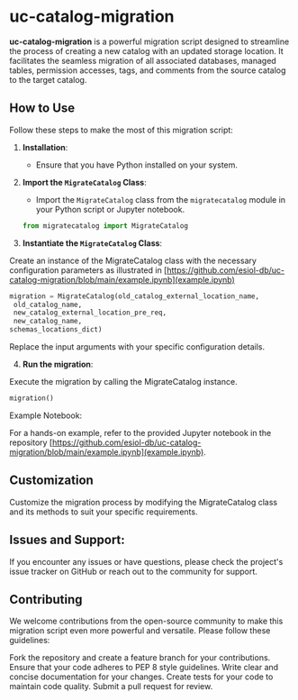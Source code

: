# uc-catalog-migration

**uc-catalog-migration** is a powerful migration script designed to streamline the process of creating a new catalog with an updated storage location. It facilitates the seamless migration of all associated databases, managed tables, permission accesses, tags, and comments from the source catalog to the target catalog.

## How to Use

Follow these steps to make the most of this migration script:

1. **Installation**:
   - Ensure that you have Python installed on your system.

2. **Import the `MigrateCatalog` Class**:
   - Import the `MigrateCatalog` class from the `migratecatalog` module in your Python script or Jupyter notebook.

   ```python
   from migratecatalog import MigrateCatalog
   ```
   

   
3. **Instantiate the `MigrateCatalog` Class**:

Create an instance of the MigrateCatalog class with the necessary configuration parameters as illustrated in [https://github.com/esiol-db/uc-catalog-migration/blob/main/example.ipynb](example.ipynb)

   ```python
   migration = MigrateCatalog(old_catalog_external_location_name,
    old_catalog_name,
    new_catalog_external_location_pre_req,
    new_catalog_name,
   schemas_locations_dict)
   ```
Replace the input arguments with your specific configuration details.

4. **Run the migration**:

Execute the migration by calling the MigrateCatalog instance.

```python
migration()
```

Example Notebook:

For a hands-on example, refer to the provided Jupyter notebook in the repository [https://github.com/esiol-db/uc-catalog-migration/blob/main/example.ipynb](example.ipynb).

## Customization
Customize the migration process by modifying the MigrateCatalog class and its methods to suit your specific requirements.

## Issues and Support:

If you encounter any issues or have questions, please check the project's issue tracker on GitHub or reach out to the community for support.

## Contributing
We welcome contributions from the open-source community to make this migration script even more powerful and versatile. Please follow these guidelines:

Fork the repository and create a feature branch for your contributions.
Ensure that your code adheres to PEP 8 style guidelines.
Write clear and concise documentation for your changes.
Create tests for your code to maintain code quality.
Submit a pull request for review.
